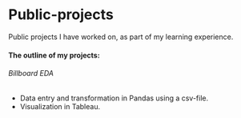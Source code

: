 # Public-projects
Public projects I have worked on, as part of my learning experience.

#### The outline of my projects:
   ###### Billboard EDA
   
   - Data entry and transformation in Pandas using a csv-file.
   - Visualization in Tableau.

  
